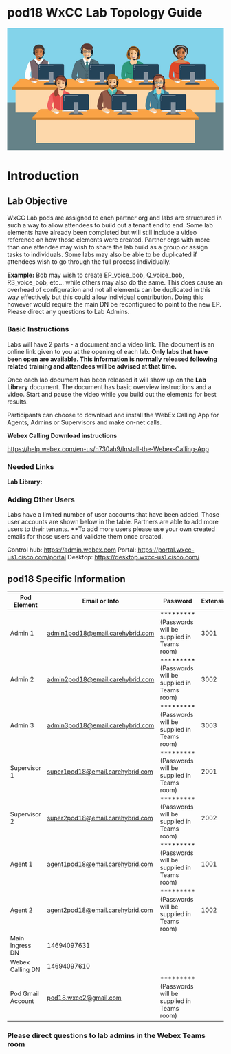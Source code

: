 # pod18 WxCC Lab Topology Guide 

![description](/images/webexcclab.jpg)



# Introduction

## Lab Objective

WxCC Lab pods are assigned to each partner org and labs are structured in such a way to allow attendees to build out a tenant end to end.  Some lab elements have already been completed but will still include a video reference on how those elements were created.  Partner orgs with more than one attendee may wish to share the lab build as a group or assign tasks to individuals.  Some labs may also be able to be duplicated if attendees wish to go through the full process individually.

**Example:**
Bob may wish to create EP_voice_bob, Q_voice_bob, RS_voice_bob, etc... while others may also do the same.  This does cause an overhead of configuration and not all elements can be duplicated in this way effectively but this could allow individual contribution.  Doing this however would require the main DN be reconfigured to point to the new EP. Please direct any questions to Lab Admins.

### Basic Instructions

Labs will have 2 parts - a document and a video link.  The document is an online link given to you at the opening of each lab.  **Only labs that have been open are available.  This information is normally released following related training and attendees will be advised at that time.**

Once each lab document has been released it will show up on the **Lab Library** document.  The document has basic overview instructions and a video.  Start and pause the video while you build out the elements for best results.

Participants can choose to download and install the WebEx Calling App for Agents, Admins or Supervisors and make on-net calls.

**Webex Calling Download instructions**

https://help.webex.com/en-us/n730ah9/Install-the-Webex-Calling-App

### Needed Links 
**Lab Library:**  

### Adding Other Users
Labs have a limited number of user accounts that have been added.  Those user accounts are shown below in the table.  Partners are able to add more users to their tenants.
**To add more users please use your own created emails for those users and validate them once created.
 

Control hub: https://admin.webex.com
Portal: https://portal.wxcc-us1.cisco.com/portal
Desktop: https://desktop.wxcc-us1.cisco.com/

## pod18 Specific Information

| Pod Element        | Email or Info                   | Password  | Extension |
|--------------------|---------------------------------|-----------|-----------|
| Admin 1            | admin1pod18@email.carehybrid.com | ********* (Passwords will be supplied in Teams room) | 3001      |
| Admin 2            | admin2pod18@email.carehybrid.com | ********* (Passwords will be supplied in Teams room) | 3002      |
| Admin 3            | admin3pod18@email.carehybrid.com | ********* (Passwords will be supplied in Teams room) | 3003      |
| Supervisor 1       | super1pod18@email.carehybrid.com | ********* (Passwords will be supplied in Teams room) | 2001      |
| Supervisor 2       | super2pod18@email.carehybrid.com | ********* (Passwords will be supplied in Teams room) | 2002      |
| Agent 1            | agent1pod18@email.carehybrid.com | ********* (Passwords will be supplied in Teams room) | 1001      |
| Agent 2            | agent2pod18@email.carehybrid.com | ********* (Passwords will be supplied in Teams room) | 1002      |
| Main Ingress DN | 14694097631                    |           |           |
| Webex Calling DN | 14694097610                   |           |           |
| Pod Gmail Account  | pod18.wxcc2@gmail.com            | ********* (Passwords will be supplied in Teams room) |           |

### Please direct questions to lab admins in the Webex Teams room



